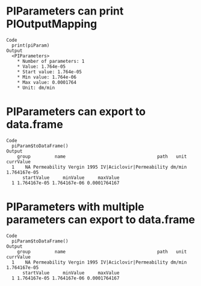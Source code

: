 # PIParameters can print PIOutputMapping

    Code
      print(piParam)
    Output
      <PIParameters>
        * Number of parameters: 1
        * Value: 1.764e-05
        * Start value: 1.764e-05
        * Min value: 1.764e-06
        * Max value: 0.0001764
        * Unit: dm/min

# PIParameters can export to data.frame

    Code
      piParam$toDataFrame()
    Output
        group         name                                  path   unit    currValue
      1    NA Permeability Vergin 1995 IV|Aciclovir|Permeability dm/min 1.764167e-05
          startValue     minValue     maxValue
      1 1.764167e-05 1.764167e-06 0.0001764167

# PIParameters with multiple parameters can export to data.frame

    Code
      piParam$toDataFrame()
    Output
        group         name                                  path   unit    currValue
      1    NA Permeability Vergin 1995 IV|Aciclovir|Permeability dm/min 1.764167e-05
          startValue     minValue     maxValue
      1 1.764167e-05 1.764167e-06 0.0001764167

